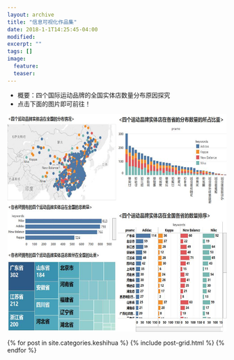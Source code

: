 ```yaml
---
layout: archive
title: "信息可视化作品集"
date: 2018-1-1T14:25:45-04:00
modified:
excerpt: ""
tags: []
image: 
  feature: 
  teaser:
---
```


-  概要：四个国际运动品牌的全国实体店数量分布原因探究
- 点击下面的图片即可前往！

<a href="https://public.tableau.com/profile/.6733#!/vizhome/_18220/1?:embed=y&:display_count=yes&publish=yesDashboard1?:showVizHome=no&:embed=true" target="_blank"><img src="/images/yibiaoban2.jpg" width="650" height="500" border="0" /></a>

<div class="tiles">
{% for post in site.categories.keshihua %}
  {% include post-grid.html %}
{% endfor %}
</div><!-- /.tiles 把所有categories 有 keshihua 的列出来-->
